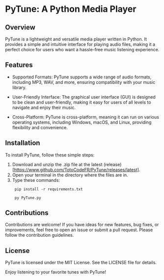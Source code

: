 # PyTune: A Python Media Player
## Overview
PyTune is a lightweight and versatile media player written in Python. It provides a simple and intuitive interface for playing audio files, making it a perfect choice for users who want a hassle-free music listening experience.

## Features
- Supported Formats: PyTune supports a wide range of audio formats, including MP3, WAV, and more, ensuring compatibility with your music library.

- User-Friendly Interface: The graphical user interface (GUI) is designed to be clean and user-friendly, making it easy for users of all levels to navigate and enjoy their music.

- Cross-Platform: PyTune is cross-platform, meaning it can run on various operating systems, including Windows, macOS, and Linux, providing flexibility and convenience.

## Installation
To install PyTune, follow these simple steps:

1. Download and unzip the .zip file at the latest (release)[https://www.github.com/TotoCodeFR/PyTune/releases/latest].
2. Open your terminal in the directory where the files are in.
3. Type these commands:
   ```
    pip install -r requirements.txt
   ```
   ```
    py PyTune.py
   ```

## Contributions
Contributions are welcome! If you have ideas for new features, bug fixes, or improvements, feel free to open an issue or submit a pull request. Please follow the contribution guidelines.

## License
PyTune is licensed under the MIT License. See the LICENSE file for details.

Enjoy listening to your favorite tunes with PyTune!
